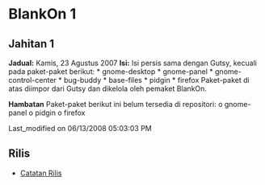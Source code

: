 # BlankOn 1
## Jahitan 1
**Jadual:**
Kamis, 23 Agustus 2007
**Isi:**
Isi persis sama dengan Gutsy, kecuali pada paket-paket berikut:
    * gnome-desktop
    * gnome-panel
    * gnome-control-center
    * bug-buddy
    * base-files
    * pidgin
    * firefox
Paket-paket di atas diimpor dari Gutsy dan dikelola oleh pemaket BlankOn.

**Hambatan**
Paket-paket berikut ini belum tersedia di repositori:
          o gnome-panel
          o pidgin
          o firefox

Last_modified on 06/13/2008 05:03:03 PM


## Rilis
  * [Catatan Rilis](/ProdukBlankOn/1/CatatanRilis.md)


